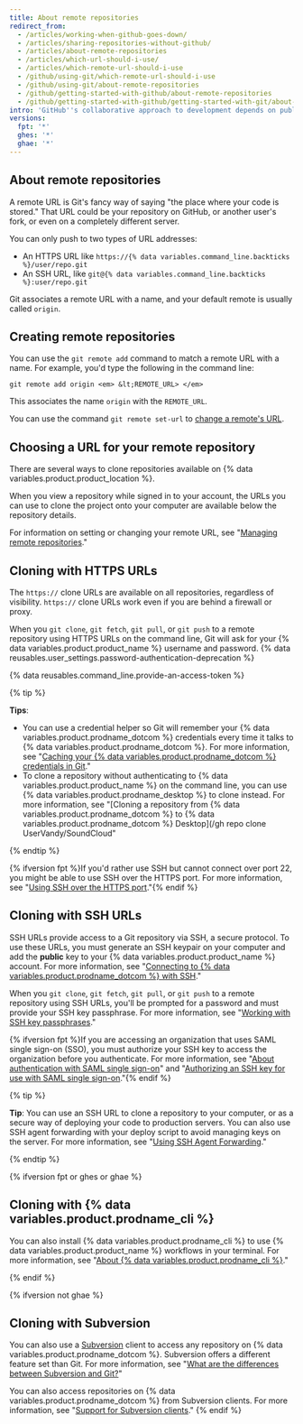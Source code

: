 ```yaml
---
title: About remote repositories
redirect_from:
  - /articles/working-when-github-goes-down/
  - /articles/sharing-repositories-without-github/
  - /articles/about-remote-repositories
  - /articles/which-url-should-i-use/
  - /articles/which-remote-url-should-i-use
  - /github/using-git/which-remote-url-should-i-use
  - /github/using-git/about-remote-repositories
  - /github/getting-started-with-github/about-remote-repositories
  - /github/getting-started-with-github/getting-started-with-git/about-remote-repositories
intro: 'GitHub''s collaborative approach to development depends on publishing commits from your local repository to {% data variables.product.product_name %} for other people to view, fetch, and update.'
versions:
  fpt: '*'
  ghes: '*'
  ghae: '*'
---
```

## About remote repositories

A remote URL is Git's fancy way of saying "the place where your code is stored." That URL could be your repository on GitHub, or another user's fork, or even on a completely different server.

You can only push to two types of URL addresses:

* An HTTPS URL like `https://{% data variables.command_line.backticks %}/user/repo.git`
* An SSH URL, like `git@{% data variables.command_line.backticks %}:user/repo.git`

Git associates a remote URL with a name, and your default remote is usually called `origin`.

## Creating remote repositories

You can use the `git remote add` command to match a remote URL with a name.
For example, you'd type the following in the command line:

```shell
git remote add origin <em> &lt;REMOTE_URL> </em>
```

This associates the name `origin` with the `REMOTE_URL`.

You can use the command `git remote set-url` to [change a remote's URL](/github/getting-started-with-github/managing-remote-repositories).

## Choosing a URL for your remote repository

There are several ways to clone repositories available on {% data variables.product.product_location %}.

When you view a repository while signed in to your account, the URLs you can use to clone the project onto your computer are available below the repository details.

For information on setting or changing your remote URL, see "[Managing remote repositories](/github/getting-started-with-github/managing-remote-repositories)."

## Cloning with HTTPS URLs

The `https://` clone URLs are available on all repositories, regardless of visibility. `https://` clone URLs work even if you are behind a firewall or proxy.

When you `git clone`, `git fetch`, `git pull`, or `git push` to a remote repository using HTTPS URLs on the command line, Git will ask for your {% data variables.product.product_name %} username and password. {% data reusables.user_settings.password-authentication-deprecation %}

{% data reusables.command_line.provide-an-access-token %}

{% tip %}

**Tips**:
- You can use a credential helper so Git will remember your {% data variables.product.prodname_dotcom %} credentials every time it talks to {% data variables.product.prodname_dotcom %}. For more information, see "[Caching your {% data variables.product.prodname_dotcom %} credentials in Git](/github/getting-started-with-github/caching-your-github-credentials-in-git)."
- To clone a repository without authenticating to {% data variables.product.product_name %} on the command line, you can use {% data variables.product.prodname_desktop %} to clone instead. For more information, see "[Cloning a repository from {% data variables.product.prodname_dotcom %} to {% data variables.product.prodname_dotcom %} Desktop](/gh repo clone UserVandy/SoundCloud"

{% endtip %}

 {% ifversion fpt %}If you'd rather use SSH but cannot connect over port 22, you might be able to use SSH over the HTTPS port. For more information, see "[Using SSH over the HTTPS port](/github/authenticating-to-github/using-ssh-over-the-https-port)."{% endif %}

## Cloning with SSH URLs

SSH URLs provide access to a Git repository via SSH, a secure protocol. To use these URLs, you must generate an SSH keypair on your computer and add the **public** key to your {% data variables.product.product_name %} account. For more information, see "[Connecting to {% data variables.product.prodname_dotcom %} with SSH](/github/authenticating-to-github/connecting-to-github-with-ssh)."

When you `git clone`, `git fetch`, `git pull`, or `git push` to a remote repository using SSH URLs, you'll be prompted for a password and must provide your SSH key passphrase. For more information, see "[Working with SSH key passphrases](/github/authenticating-to-github/working-with-ssh-key-passphrases)."

{% ifversion fpt %}If you are accessing an organization that uses SAML single sign-on (SSO), you must authorize your SSH key to access the organization before you authenticate. For more information, see "[About authentication with SAML single sign-on](/github/authenticating-to-github/about-authentication-with-saml-single-sign-on)" and "[Authorizing an SSH key for use with SAML single sign-on](/github/authenticating-to-github/authorizing-an-ssh-key-for-use-with-saml-single-sign-on)."{% endif %}

{% tip %}

**Tip**: You can use an SSH URL to clone a repository to your computer, or as a secure way of deploying your code to production servers. You can also use SSH agent forwarding with your deploy script to avoid managing keys on the server. For more information, see "[Using SSH Agent Forwarding](/developers/overview/using-ssh-agent-forwarding)."

{% endtip %}

{% ifversion fpt or ghes or ghae %}

## Cloning with {% data variables.product.prodname_cli %}

You can also install {% data variables.product.prodname_cli %} to use {% data variables.product.product_name %} workflows in your terminal. For more information, see "[About {% data variables.product.prodname_cli %}](/github-cli/github-cli/about-github-cli)."

{% endif %}

{% ifversion not ghae %}
## Cloning with Subversion

You can also use a [Subversion](https://subversion.apache.org/) client to access any repository on {% data variables.product.prodname_dotcom %}. Subversion offers a different feature set than Git. For more information, see "[What are the differences between Subversion and Git?](/github/importing-your-projects-to-github/what-are-the-differences-between-subversion-and-git)"

You can also access repositories on {% data variables.product.prodname_dotcom %} from Subversion clients. For more information, see "[Support for Subversion clients](/github/importing-your-projects-to-github/support-for-subversion-clients)."
{% endif %}
